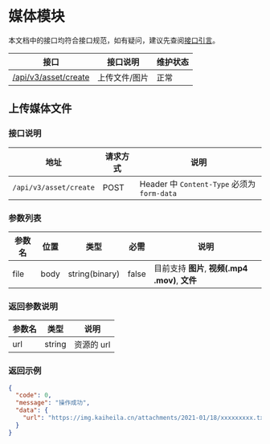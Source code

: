 # 媒体模块

本文档中的接口均符合接口规范，如有疑问，建议先查阅[接口引言](https://developer.kaiheila.cn/reference)。

| 接口                                   | 接口说明      | 维护状态 |
| -------------------------------------- | ------------- | -------- |
| [/api/v3/asset/create](#上传文件/图片) | 上传文件/图片 | 正常     |

## 上传媒体文件

### 接口说明

| 地址                   | 请求方式 | 说明                                        |
| ---------------------- | -------- | ------------------------------------------- |
| `/api/v3/asset/create` | POST     | Header 中 `Content-Type` 必须为 `form-data` |

### 参数列表

| 参数名 | 位置 | 类型           | 必需  | 说明                                             |
| ------ | ---- | -------------- | ----- | ------------------------------------------------ |
| file   | body | string(binary) | false | 目前支持 **图片**, **视频(.mp4 .mov)**, **文件** |

### 返回参数说明

| 参数名 | 类型   | 说明       |
| ------ | ------ | ---------- |
| url    | string | 资源的 url |

### 返回示例

```json
{
  "code": 0,
  "message": "操作成功",
  "data": {
    "url": "https://img.kaiheila.cn/attachments/2021-01/18/xxxxxxxxx.txt"
  }
}
```
